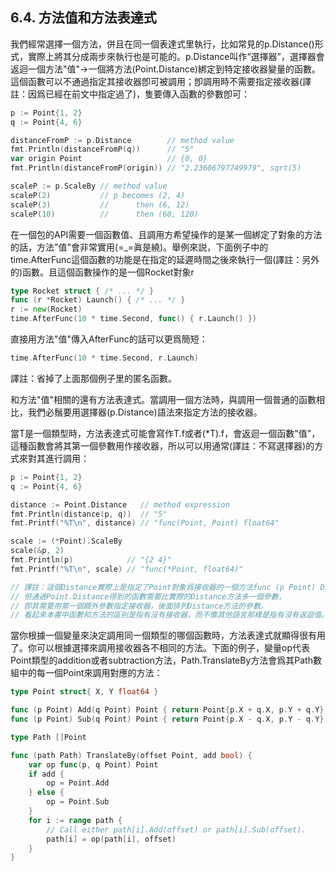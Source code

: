 ## 6.4. 方法值和方法表達式

我們經常選擇一個方法，併且在同一個表達式里執行，比如常見的p.Distance()形式，實際上將其分成兩步來執行也是可能的。p.Distance叫作“選擇器”，選擇器會返迴一個方法"值"->一個將方法(Point.Distance)綁定到特定接收器變量的函數。這個函數可以不通過指定其接收器卽可被調用；卽調用時不需要指定接收器(譯註：因爲已經在前文中指定過了)，隻要傳入函數的參數卽可：

```go
p := Point{1, 2}
q := Point{4, 6}

distanceFromP := p.Distance        // method value
fmt.Println(distanceFromP(q))      // "5"
var origin Point                   // {0, 0}
fmt.Println(distanceFromP(origin)) // "2.23606797749979", sqrt(5)

scaleP := p.ScaleBy // method value
scaleP(2)           // p becomes (2, 4)
scaleP(3)           //      then (6, 12)
scaleP(10)          //      then (60, 120)
```

在一個包的API需要一個函數值、且調用方希望操作的是某一個綁定了對象的方法的話，方法"值"會非常實用(=_=眞是繞)。舉例來説，下面例子中的time.AfterFunc這個函數的功能是在指定的延遲時間之後來執行一個(譯註：另外的)函數。且這個函數操作的是一個Rocket對象r

```go
type Rocket struct { /* ... */ }
func (r *Rocket) Launch() { /* ... */ }
r := new(Rocket)
time.AfterFunc(10 * time.Second, func() { r.Launch() })
```

直接用方法"值"傳入AfterFunc的話可以更爲簡短：

```go
time.AfterFunc(10 * time.Second, r.Launch)
```

譯註：省掉了上面那個例子里的匿名函數。

和方法"值"相關的還有方法表達式。當調用一個方法時，與調用一個普通的函數相比，我們必鬚要用選擇器(p.Distance)語法來指定方法的接收器。

當T是一個類型時，方法表達式可能會寫作T.f或者(*T).f，會返迴一個函數"值"，這種函數會將其第一個參數用作接收器，所以可以用通常(譯註：不寫選擇器)的方式來對其進行調用：

```go
p := Point{1, 2}
q := Point{4, 6}

distance := Point.Distance   // method expression
fmt.Println(distance(p, q))  // "5"
fmt.Printf("%T\n", distance) // "func(Point, Point) float64"

scale := (*Point).ScaleBy
scale(&p, 2)
fmt.Println(p)            // "{2 4}"
fmt.Printf("%T\n", scale) // "func(*Point, float64)"

// 譯註：這個Distance實際上是指定了Point對象爲接收器的一個方法func (p Point) Distance()，
// 但通過Point.Distance得到的函數需要比實際的Distance方法多一個參數，
// 卽其需要用第一個額外參數指定接收器，後面排列Distance方法的參數。
// 看起來本書中函數和方法的區别是指有沒有接收器，而不像其他語言那樣是指有沒有返迴值。
```

當你根據一個變量來決定調用同一個類型的哪個函數時，方法表達式就顯得很有用了。你可以根據選擇來調用接收器各不相同的方法。下面的例子，變量op代表Point類型的addition或者subtraction方法，Path.TranslateBy方法會爲其Path數組中的每一個Point來調用對應的方法：

```go
type Point struct{ X, Y float64 }

func (p Point) Add(q Point) Point { return Point{p.X + q.X, p.Y + q.Y} }
func (p Point) Sub(q Point) Point { return Point{p.X - q.X, p.Y - q.Y} }

type Path []Point

func (path Path) TranslateBy(offset Point, add bool) {
    var op func(p, q Point) Point
    if add {
        op = Point.Add
    } else {
        op = Point.Sub
    }
    for i := range path {
        // Call either path[i].Add(offset) or path[i].Sub(offset).
        path[i] = op(path[i], offset)
    }
}
```
